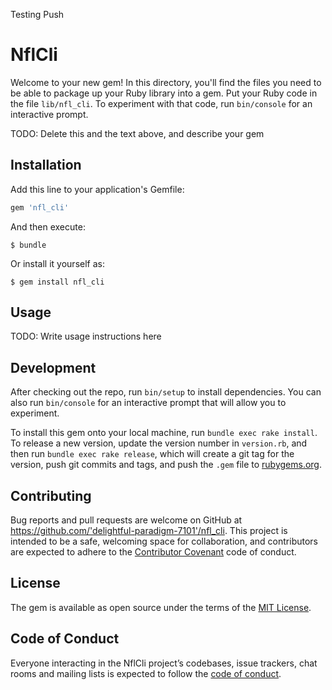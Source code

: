 Testing Push 
# NflCli

Welcome to your new gem! In this directory, you'll find the files you need to be able to package up your Ruby library into a gem. Put your Ruby code in the file `lib/nfl_cli`. To experiment with that code, run `bin/console` for an interactive prompt.

TODO: Delete this and the text above, and describe your gem

## Installation

Add this line to your application's Gemfile:

```ruby
gem 'nfl_cli'
```

And then execute:

    $ bundle

Or install it yourself as:

    $ gem install nfl_cli

## Usage

TODO: Write usage instructions here

## Development

After checking out the repo, run `bin/setup` to install dependencies. You can also run `bin/console` for an interactive prompt that will allow you to experiment.

To install this gem onto your local machine, run `bundle exec rake install`. To release a new version, update the version number in `version.rb`, and then run `bundle exec rake release`, which will create a git tag for the version, push git commits and tags, and push the `.gem` file to [rubygems.org](https://rubygems.org).

## Contributing

Bug reports and pull requests are welcome on GitHub at https://github.com/'delightful-paradigm-7101'/nfl_cli. This project is intended to be a safe, welcoming space for collaboration, and contributors are expected to adhere to the [Contributor Covenant](http://contributor-covenant.org) code of conduct.

## License

The gem is available as open source under the terms of the [MIT License](https://opensource.org/licenses/MIT).

## Code of Conduct

Everyone interacting in the NflCli project’s codebases, issue trackers, chat rooms and mailing lists is expected to follow the [code of conduct](https://github.com/'delightful-paradigm-7101'/nfl_cli/blob/master/CODE_OF_CONDUCT.md).
